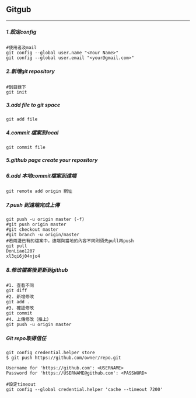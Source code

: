 ## Gitgub
---
##### 1.設定config
```
#使用者及mail
git config --global user.name "<Your Name>"
git config --global user.email "<your@gmail.com>"
```
##### 2.新增git repository
```
#到目錄下
git init
```
##### 3.add file to git space
```
git add file
```
##### 4.commit 檔案到local
```
git commit file
```
##### 5.github page create your repository
##### 6.add 本地commit檔案到遠端
```
git remote add origin 網址
```  
##### 7.push 到遠端完成上傳
```
git push -u origin master (-f)
#git push origin master
#git checkout master
#git branch -u origin/master
#若兩邊已有的檔案中，遠端與當地的內容不同則須先pull再push
git pull
DonLiao1207
xl3qi6j04njo4
```
##### 8.修改檔案後更新到github
```
#1. 查看不同
git diff
#2. 新增修改
git add .
#3. 確認修改
git commit
#4. 上傳修改（推上）
git push -u origin master 
```
##### Git repo取得信任
```
git config credential.helper store
$ git push https://github.com/owner/repo.git

Username for 'https://github.com': <USERNAME>
Password for 'https://USERNAME@github.com': <PASSWORD>

#設定timeout
git config --global credential.helper 'cache --timeout 7200'
```
